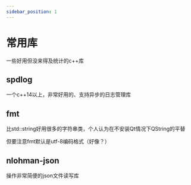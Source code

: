 ```yaml
---
sidebar_position: 1
---
```


# 常用库

一些好用但没来得及统计的c++库

## spdlog

一个c++14以上，非常好用的、支持异步的日志管理库

## fmt

比std::string好用很多的字符串类，个人认为在不安装Qt情况下QString的平替

但要注意fmt默认是utf-8编码格式（好像？）

## nlohman-json

操作非常简便的json文件读写库
